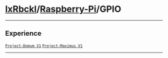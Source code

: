 # [lxRbckl](https://github.com/lxRbckl/lxRbckl/tree/main/README.md)/[Raspberry-Pi](https://github.com/lxRbckl/lxRbckl/tree/main/Raspberry-Pi)/GPIO

---

## Experience
[`Project-Domum V1`](https://github.com/lxRbckl/Project-Domum/blob/V1/README.md) [`Project-Maximus V1`](https://github.com/lxRbckl/Project-Maximus/blob/V1/README.md)

---

